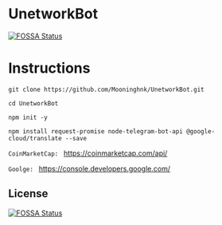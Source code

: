 # UnetworkBot
[![FOSSA Status](https://app.fossa.io/api/projects/git%2Bgithub.com%2FMooninghnk%2FUnetworkBot.svg?type=shield)](https://app.fossa.io/projects/git%2Bgithub.com%2FMooninghnk%2FUnetworkBot?ref=badge_shield)

# Instructions

``` git clone https://github.com/Mooninghnk/UnetworkBot.git ```

```cd UnetworkBot ```

``` npm init -y ```

```npm install request-promise node-telegram-bot-api @google-cloud/translate --save ```


```CoinMarketCap: ``` https://coinmarketcap.com/api/

```Goolge: ``` https://console.developers.google.com/


## License
[![FOSSA Status](https://app.fossa.io/api/projects/git%2Bgithub.com%2FMooninghnk%2FUnetworkBot.svg?type=large)](https://app.fossa.io/projects/git%2Bgithub.com%2FMooninghnk%2FUnetworkBot?ref=badge_large)